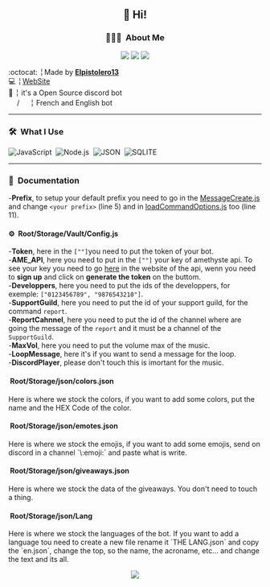<h2 align="center">👋 Hi!</h2>
<h3 align="center"> 👨🏻‍💻 &nbsp;About Me</h3>
<p align="center">
<a href="https://discord.gg/R39FrwyZ7w"><img src="https://img.shields.io/badge/discord-invite-5865f2?style=for-the-badge&logo=discord&logoColor=white"></a>
  <img src="https://img.shields.io/github/stars/Elpistolero131/UtilityBot.svg?style=for-the-badge"/> 
<img src="https://img.shields.io/github/forks/Elpistolero131/UtilityBot.svg?style=for-the-badge"/></p>

 :octocat: ╎ Made by **[Elpistolero13](https://github.com/Elpistolero131)**<br>
 💻 ╎ [WebSite](https://www.utilitybot.ga)<br>
 📌 ╎ it's a Open Source discord bot<br>
 <img src="https://freesvg.org/img/frenchflagframed.png" height="17em"/>/<img src="https://freesvg.org/img/Flag_of_the_United_States.png" height="17em"/> ╎ French and English bot
  
-------

<h3> 🛠 &nbsp;What I Use </h3>

![JavaScript](https://img.shields.io/badge/-JavaScript-05122A?style=flat&logo=javascript)&nbsp;
![Node.js](https://img.shields.io/badge/-Node.js-05122A?style=flat&logo=node.js)&nbsp;
![JSON](https://img.shields.io/badge/-JSON-05122A?style=flat&logo=json)&nbsp;
![SQLITE](https://img.shields.io/badge/-SQLITE-05122A?style=flat&logo=json)&nbsp;

----

<h3> 📑 &nbsp;Documentation </h3>

  -**Prefix**, to setup your default prefix you need to go in the [MessageCreate.js](https://github.com/Elpistolero131/UtilityBot/blob/main/Root/Events/MessageCreate.js) and change `<your prefix>` (line 5) and in [loadCommandOptions.js](https://github.com/Elpistolero131/UtilityBot/blob/main/Root/Structures/CommandOptions/loadCommandOptions.js) too (line 11).
  
  <h4> ⚙️ &nbsp;Root/Storage/Vault/Config.js </h4>
  
  -**Token**, here in the `[""]`you need to put the token of your bot.<br>
  -**AME_API**, here you need to put in the `[""]` your key of amethyste api. To see your key you need to go [here](https://api.amethyste.moe/) in the website of the api, wenn you need to **sign up** and click on **generate the token** on the buttom.<br>
  -**Developpers**, here you need to put the ids of the developpers, for exemple: `["0123456789", "9876543210"]`.<br>
  -**SupportGuild**, here you need to put the id of your support guild, for the command `report`.<br>
  -**ReportCahnnel**, here you need to put the id of the channel where are going the message of the `report` and it must be a channel of the `SupportGuild`.<br>
  -**MaxVol**, here you need to put the volume max of the music.<br>
  -**LoopMessage**, here it's if you want to send a message for the loop.<br>
  -**DiscordPlayer**, please don't touch this is imortant for the music.
  
  <h4> &nbsp;Root/Storage/json/colors.json </h4>
  Here is where we stock the colors, if you want to add some colors, put the name and the HEX Code of the color.
  
  <h4> &nbsp;Root/Storage/json/emotes.json </h4>
  Here is where we stock the emojis, if you want to add some emojis, send on discord in a channel `\:emoji:` and paste what is write.
  
  <h4> &nbsp;Root/Storage/json/giveaways.json </h4>
  Here is where we stock the data of the giveaways. You don't need to touch a thing.
  
  <h4> &nbsp;Root/Storage/json/Lang </h4>
  Here is where we stock the languages of the bot. If you want to add a language tou need to create a new file rename it `THE LANG.json` and copy the `en.json`, change the top, so the name, the acroname, etc... and change the text and its all.

<p align="center">
  <img src="https://img.shields.io/badge/version-2.1-05122A?style=for-the-badge">
</p>
